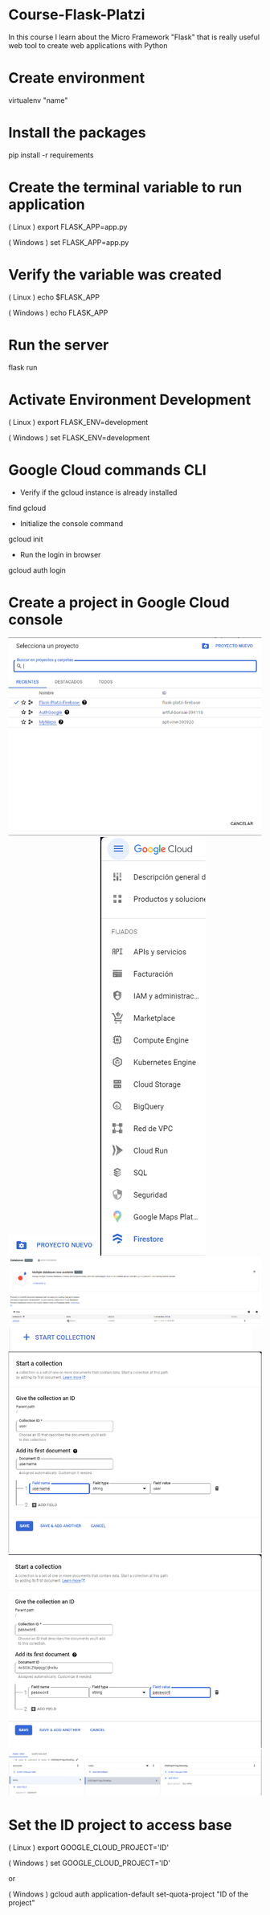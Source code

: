 # Course-Flask-Platzi
In this course I learn about the Micro Framework "Flask" that is really useful web tool to create web applications with Python

# Create environment
virtualenv "name"

# Install the packages
pip install -r requirements

# Create the terminal variable to run application
( Linux )
export FLASK_APP=app.py

( Windows )
set FLASK_APP=app.py

# Verify the variable was created
( Linux )
echo $FLASK_APP

( Windows )
echo FLASK_APP

# Run the server 
flask run

# Activate Environment Development
( Linux )
export FLASK_ENV=development

( Windows )
set FLASK_ENV=development

# Google Cloud commands CLI
- Verify if the gcloud instance is already installed

find gcloud

- Initialize the console command

gcloud init

- Run the login in browser

gcloud auth login 

# Create a project in Google Cloud console
<img src = "https://github.com/Redotola/Curso-Flask-Platzi/blob/main/assets/gcloud.png">

<img src = "https://github.com/Redotola/Curso-Flask-Platzi/blob/main/assets/gcloud1.png">

<img src = "https://github.com/Redotola/Curso-Flask-Platzi/blob/main/assets/gcloud2.png">

<img src = "https://github.com/Redotola/Curso-Flask-Platzi/blob/main/assets/gcloud3.png">

<img src = "https://github.com/Redotola/Curso-Flask-Platzi/blob/main/assets/gcloud4.png">

<img src = "https://github.com/Redotola/Curso-Flask-Platzi/blob/main/assets/gcloud5.png">

<img src = "https://github.com/Redotola/Curso-Flask-Platzi/blob/main/assets/gcloud6.png">

<img src = "https://github.com/Redotola/Curso-Flask-Platzi/blob/main/assets/gcloud7.png">

# Set the ID project to access base
<!-- Set the environment variable of the Google cloud project -->
( Linux ) 
export GOOGLE_CLOUD_PROJECT='ID'

( Windows ) 
set GOOGLE_CLOUD_PROJECT='ID' 

or 

<!-- Command to set the project ID in the gcloud CLI -->
( Windows ) 
gcloud auth application-default set-quota-project "ID of the project"